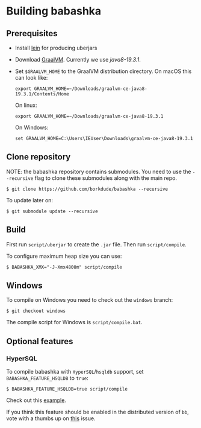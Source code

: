 # Building babashka

## Prerequisites

- Install [lein](https://leiningen.org/) for producing uberjars
- Download [GraalVM](https://www.graalvm.org/downloads/). Currently we use *java8-19.3.1*.
- Set `$GRAALVM_HOME` to the GraalVM distribution directory. On macOS this can look like:

  ``` shell
  export GRAALVM_HOME=~/Downloads/graalvm-ce-java8-19.3.1/Contents/Home
  ```

  On linux:

  ``` shell
  export GRAALVM_HOME=~/Downloads/graalvm-ce-java8-19.3.1
  ```

  On Windows:
  ```
  set GRAALVM_HOME=C:\Users\IEUser\Downloads\graalvm-ce-java8-19.3.1
  ```

## Clone repository

NOTE: the babashka repository contains submodules. You need to use the
`--recursive` flag to clone these submodules along with the main repo.

``` shellsession
$ git clone https://github.com/borkdude/babashka --recursive
```

To update later on:

``` shellsession
$ git submodule update --recursive
```

## Build

First run `script/uberjar` to create the `.jar` file. Then run `script/compile`.

To configure maximum heap size you can use:

```
$ BABASHKA_XMX="-J-Xmx4800m" script/compile
```

## Windows

To compile on Windows you need to check out the `windows` branch:

``` shell
$ git checkout windows
```

The compile script for Windows is `script/compile.bat`.

## Optional features

### HyperSQL

To compile babashka with `HyperSQL`/`hsqldb` support, set
`BABASHKA_FEATURE_HSQLDB` to `true`:

``` shell
$ BABASHKA_FEATURE_HSQLDB=true script/compile
```

Check out this [example](examples.md#find-unused-vars).

If you think this feature should be enabled in the distributed version of `bb`,
vote with a thumbs up on [this](https://github.com/borkdude/babashka/issues/382)
issue.
